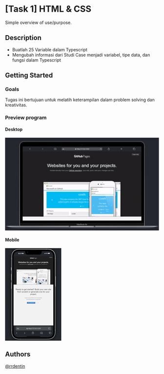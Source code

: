 # [Task 1] HTML & CSS

Simple overview of use/purpose.

## Description

* Buatlah 25 Variable dalam Typescript
* Mengubah informasi dari Studi Case menjadi variabel, tipe data, dan fungsi dalam Typescript

## Getting Started

### Goals
Tugas ini bertujuan untuk melatih keterampilan dalam problem solving dan kreativitas.

### Preview program
#### Desktop
![Desktop](https://github.com/rrdentin/Productzilla/blob/main/%5BTask%201%5D%20HTML%20%26%20CSS/md/desktop.gif)

#### Mobile
![Mobile](https://github.com/rrdentin/Productzilla/blob/main/%5BTask%201%5D%20HTML%20%26%20CSS/md/mobile.gif)

## Authors 
[@rrdentin](https://daintycube.my.id)
